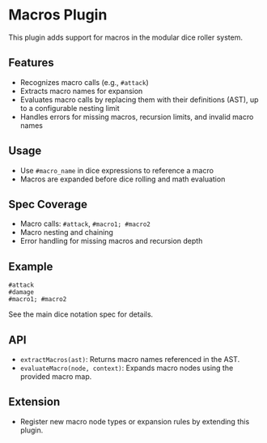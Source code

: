 # Macros Plugin

This plugin adds support for macros in the modular dice roller system.

## Features

- Recognizes macro calls (e.g., `#attack`)
- Extracts macro names for expansion
- Evaluates macro calls by replacing them with their definitions (AST), up to a configurable nesting limit
- Handles errors for missing macros, recursion limits, and invalid macro names

## Usage

- Use `#macro_name` in dice expressions to reference a macro
- Macros are expanded before dice rolling and math evaluation

## Spec Coverage

- Macro calls: `#attack`, `#macro1; #macro2`
- Macro nesting and chaining
- Error handling for missing macros and recursion depth

## Example

```
#attack
#damage
#macro1; #macro2
```

See the main dice notation spec for details.

## API

- `extractMacros(ast)`: Returns macro names referenced in the AST.
- `evaluateMacro(node, context)`: Expands macro nodes using the provided macro map.

## Extension

- Register new macro node types or expansion rules by extending this plugin.
